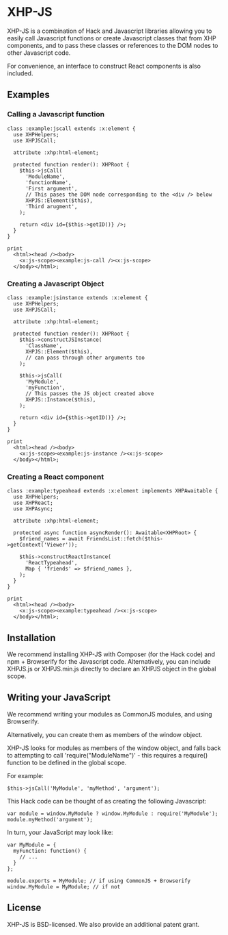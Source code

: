 # XHP-JS

XHP-JS is a combination of Hack and Javascript libraries allowing you to easily
call Javascript functions or create Javascript classes that from XHP
components, and to pass these classes or references to the DOM nodes to other
Javascript code.

For convenience, an interface to construct React components is also included.

## Examples

### Calling a Javascript function

```Hack
class :example:jscall extends :x:element {
  use XHPHelpers;
  use XHPJSCall;

  attribute :xhp:html-element;

  protected function render(): XHPRoot {
    $this->jsCall(
      'ModuleName',
      'functionName',
      'First argument',
      // This pases the DOM node corresponding to the <div /> below
      XHPJS::Element($this),
      'Third arugment',
    );

    return <div id={$this->getID()} />;
  }
}

print
  <html><head /><body>
    <x:js-scope><example:js-call /><x:js-scope>
  </body></html>;
```

### Creating a Javascript Object

```Hack
class :example:jsinstance extends :x:element {
  use XHPHelpers;
  use XHPJSCall;

  attribute :xhp:html-element;

  protected function render(): XHPRoot {
    $this->constructJSInstance(
      'ClassName',
      XHPJS::Element($this),
      // can pass through other arguments too
    );

    $this->jsCall(
      'MyModule',
      'myFunction',
      // This passes the JS object created above
      XHPJS::Instance($this),
    );

    return <div id={$this->getID()} />;
  }
}

print
  <html><head /><body>
    <x:js-scope><example:js-instance /><x:js-scope>
  </body></html>;
```

### Creating a React component

```Hack
class :example:typeahead extends :x:element implements XHPAwaitable {
  use XHPHelpers;
  use XHPReact;
  use XHPAsync;

  attribute :xhp:html-element;

  protected async function asyncRender(): Awaitable<XHPRoot> {
    $friend_names = await FriendsList::fetch($this->getContext('Viewer'));

    $this->constructReactInstance(
      'ReactTypeahead',
      Map { 'friends' => $friend_names },
    );
  }
}

print
  <html><head /><body>
    <x:js-scope><example:typeahead /><x:js-scope>
  </body></html>;
```

## Installation

We recommend installing XHP-JS with Composer (for the Hack code) and npm +
Browserify for the Javascript code. Alternatively, you can include XHPJS.js or
XHPJS.min.js directly to declare an XHPJS object in the global scope.

## Writing your JavaScript

We recommend writing your modules as CommonJS modules, and using Browserify.

Alternatively, you can create them as members of the window object.

XHP-JS looks for modules as members of the window object, and falls back to
attempting to call 'require("ModuleName")' - this requires a require() function
to be defined in the global scope.

For example:

```Hack
$this->jsCall('MyModule', 'myMethod', 'argument');
```

This Hack code can be thought of as creating the following Javascript:

```
var module = window.MyModule ? window.MyModule : require('MyModule');
module.myMethod('argument');
```

In turn, your JavaScript may look like:

```
var MyModule = {
  myFunction: function() {
    // ...
  }
};

module.exports = MyModule; // if using CommonJS + Browserify
window.MyModule = MyModule; // if not
```

## License
XHP-JS is BSD-licensed. We also provide an additional patent grant.
